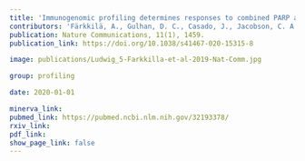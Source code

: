 ```yaml
---
title: 'Immunogenomic profiling determines responses to combined PARP and PD-1 inhibition in ovarian cancer.'
contributors: 'Färkkilä, A., Gulhan, D. C., Casado, J., Jacobson, C. A., Nguyen, H., Kochupurakkal, B., Maliga, Z., Yapp, C., … Konstantinopoulos, P. A. (2020).'
publication: Nature Communications, 11(1), 1459.
publication_link: https://doi.org/10.1038/s41467-020-15315-8

image: publications/Ludwig_5-Farkkilla-et-al-2019-Nat-Comm.jpg

group: profiling

date: 2020-01-01

minerva_link:
pubmed_link: https://pubmed.ncbi.nlm.nih.gov/32193378/
rxiv_link:
pdf_link:
show_page_link: false
---
```

